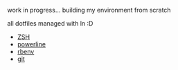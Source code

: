 work in progress... building my environment from scratch

all dotfiles managed with ln :D

- [ZSH](http://zsh.sourceforge.net/)
- [powerline](https://github.com/powerline/powerline)
- [rbenv](https://github.com/sstephenson/rbenv)
- [git](http://git-scm.com/)
